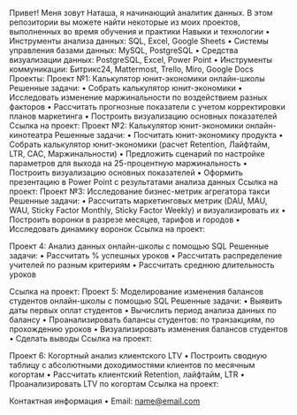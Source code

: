 Привет! Меня зовут Наташа, я начинающий аналитик данных. 
В этом репозитории вы можете найти некоторые из моих проектов, выполненных во время обучения и практики
Навыки и технологии
•	Инструменты анализа данных: SQL, Excel, Google Sheets
•	Системы управления базами данных: MySQL, PostgreSQL
•	Средства визуализации данных: PostgreSQL, Excel, Power Point
•	Инструменты коммуникации: Битрикс24, Mattermost, Trello, Miro, Google Docs
Проекты:
Проект №1: Калькулятор юнит-экономики онлайн-школы
Решенные задачи:
•	Собрать калькулятор юнит-экономики
•	Исследовать изменение маржинальности по воздействием разных факторов
•	Рассчитать прогнозные показатели с учетом корректировки планов маркетинга
•	Построить визуализацию основных показателей
Ссылка на проект: 
Проект №2: Калькулятор юнит-экономики онлайн-кинотеатра
Решенные задачи:
•	Посчитать юнит-экономику продукта
•	Собрать калькулятор юнит-экономики (расчет Retention, Лайфтайм, LTR, CAC, Маржинальности)
•	Предложить сценарий по настройке параметров для выхода на 25-процентную маржинальность
•	Построить визуализацию основных показателей
•	Оформить презентацию в Power Point с результатами анализа данных
Ссылка на проект: 
Проект №3: Исследование бизнес-метрик агрегатора такси
 
Решенные задачи:
•	Рассчитать маркетинговых метрик (DAU, MAU, WAU, Sticky Factor Monthly, Sticky Factor Weekly) и визуализировать их
•	Построить воронки в разрезе месяцев, тарифов и городов
•	Исследовать динамику воронок
Ссылка на проект: 

Проект 4: Анализ данных онлайн-школы с помощью SQL
Решенные задачи:
•	Рассчитать % успешных уроков
•	Рассчитать распределение учителей по разным критериям
•	Рассчитать среднюю длительность уроков

Ссылка на проект: 
Проект 5: Моделирование изменения балансов студентов онлайн-школы с помощью SQL
Решенные задачи:
•	Выявить даты первых оплат студентов
•	Вычислить период анализа данных по балансу
•	Проанализировать балансы студентов: по транзакциям, по прохождению уроков
•	Визуализировать изменения балансов студентов
•	Сделать выводы
Ссылка на проект: 

Проект 6: Когортный анализ клиентского LTV
•	Построить сводную таблицу с абсолютными доходимостями клиентов по месячным когортам 
•	Рассчитать клиентский Retention, лайфтайм, LTR 
•	Проанализировать LTV по когортам
Ссылка на проект: 

Контактная информация
•	Email: name@email.com
